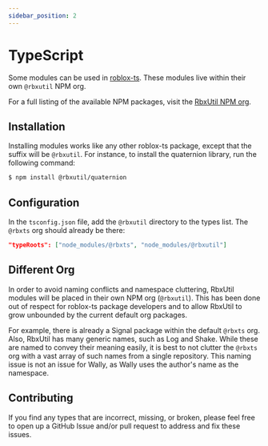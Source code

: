 ```yaml
---
sidebar_position: 2
---
```


# TypeScript

Some modules can be used in [roblox-ts](https://roblox-ts.com/). These modules live within their own `@rbxutil` NPM org.

For a full listing of the available NPM packages, visit the [RbxUtil NPM org](https://www.npmjs.com/settings/rbxutil/packages).

## Installation

Installing modules works like any other roblox-ts package, except that the suffix will be `@rbxutil`. For instance, to install the quaternion library, run the following command:

```bash
$ npm install @rbxutil/quaternion
```

## Configuration

In the `tsconfig.json` file, add the `@rbxutil` directory to the types list. The `@rbxts` org should already be there:

```json
"typeRoots": ["node_modules/@rbxts", "node_modules/@rbxutil"]
```

## Different Org

In order to avoid naming conflicts and namespace cluttering, RbxUtil modules will be placed in their own NPM org (`@rbxutil`). This has been done out of respect for roblox-ts package developers and to allow RbxUtil to grow unbounded by the current default org packages.

For example, there is already a Signal package within the default `@rbxts` org. Also, RbxUtil has many generic names, such as Log and Shake. While these are named to convey their meaning easily, it is best to not clutter the `@rbxts` org with a vast array of such names from a single repository. This naming issue is not an issue for Wally, as Wally uses the author's name as the namespace.

## Contributing

If you find any types that are incorrect, missing, or broken, please feel free to open up a GitHub Issue and/or pull request to address and fix these issues.
